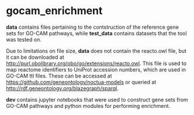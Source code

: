 # gocam_enrichment

**data** contains files pertaining to the contstruction of the reference gene sets for GO-CAM pathways, while **test_data** contains datasets that the tool was tested on. 

Due to limitations on file size, **data** does not contain the reacto.owl file, but it can be downloaded at http://purl.obolibrary.org/obo/go/extensions/reacto.owl. This file is used to map reactome identifiers to UniProt accession numbers, which are used in GO-CAM ttl files. These can be accessed at https://github.com/geneontology/noctua-models or queried at  http://rdf.geneontology.org/blazegraph/sparql.

**dev** contains jupyter notebooks that were used to construct gene sets from GO-CAM pathways and python modules for performing enrichment.
